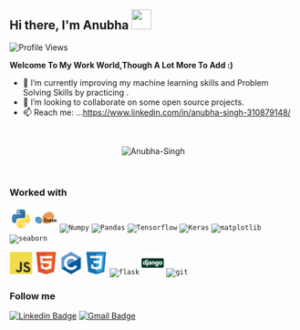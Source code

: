 ## Hi there, I'm Anubha <img src="https://raw.githubusercontent.com/TheDudeThatCode/TheDudeThatCode/master/Assets/Hi.gif" width=35 height=35>

![Profile Views](https://komarev.com/ghpvc/?username=Anubha-Singh&style=flat-square)


**Welcome To My Work World,Though A Lot More To Add :)**
- 🔭 I’m currently improving my machine learning skills and Problem Solving Skills by practicing .
- 👯 I’m looking to collaborate on some open source projects.
- 📫 Reach me: ...https://www.linkedin.com/in/anubha-singh-310879148/
<br/>

<p align="center"> <img src="https://github-readme-stats.vercel.app/api?username=Anubha-Singh&show_icons=true" alt="Anubha-Singh" /> </p>
<br/>

### Worked with 

<code><img height="40" src="https://github.com/devicons/devicon/blob/master/icons/python/python-original.svg" title="python"></code>
<code><img height="40" src="https://raw.githubusercontent.com/github/explore/80688e429a7d4ef2fca1e82350fe8e3517d3494d/topics/scikit-learn/scikit-learn.png" title="sklearn"></code>
<code><img height="40" src="https://github.com/valohai/ml-logos/blob/master/numpy-simple.svg" title="Numpy"></code>
<code><img height="40" src="https://github.com/valohai/ml-logos/blob/master/pandas.svg" title ="Pandas"></code>
<code><img height="40" src="https://github.com/valohai/ml-logos/blob/master/tensorflow-text.svg" title ="Tensorflow"></code>
<code><img height="40" src="https://github.com/valohai/ml-logos/blob/master/keras.svg" title ="Keras"></code>
<code><img height="40" src="https://matplotlib.org/_static/logo2.svg" title="matplotlib"></code>
<code><img height="40" src="https://github.com/mwaskom/seaborn/blob/master/doc/_static/logo-wide-lightbg.svg" title="seaborn"></code>

<code><img height="40" src="https://github.com/devicons/devicon/blob/master/icons/javascript/javascript-original.svg" title="javascript"></code>
<code><img height="40" src="https://github.com/devicons/devicon/blob/master/icons/html5/html5-original.svg" title="html5"></code>
<code><img height="40" src="https://github.com/devicons/devicon/blob/master/icons/c/c-original.svg" title="C"></code>
<code><img height="40" src="https://github.com/devicons/devicon/blob/master/icons/css3/css3-original.svg" title="css"></code>
<code><img height="40" src="https://www.vectorlogo.zone/logos/pocoo_flask/pocoo_flask-icon.svg" title="flask"></code>
<code><img height="40" src="https://github.com/devicons/devicon/blob/master/icons/django/django-original.svg" title="django"></code>
<code><img height="40" src="https://www.vectorlogo.zone/logos/git-scm/git-scm-icon.svg" title="git"> </code>





### Follow me

[![Linkedin Badge](https://img.shields.io/badge/-Anubha%20Singh-blue?style=flat-circle&logo=Linkedin&logoColor=white&link=https://www.linkedin.com/in/anubha-singh-310879148/)](https://www.linkedin.com/in/anubha-singh-310879148/)
[![Gmail Badge](https://img.shields.io/badge/-@AnubhaSingh-d54b3d?style=flat-circle&labelColor=d54b3d&logo=gmail&logoColor=white&link=mailto:anubhabit687@gmail.com)](mailto:anubhabit687@gmail.com)
